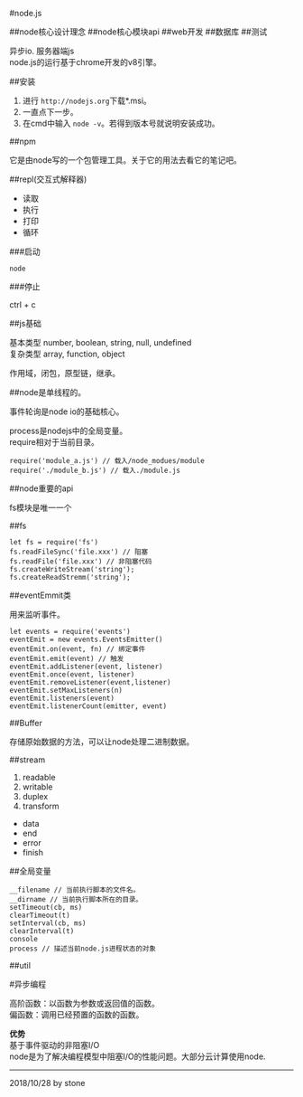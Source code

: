 #node.js


##node核心设计理念
##node核心模块api
##web开发
##数据库
##测试

异步io. 服务器端js  
node.js的运行基于chrome开发的v8引擎。  

##安装

1. 进行 `http://nodejs.org`下载*.msi。
2. 一直点下一步。  
3. 在cmd中输入 `node -v`。若得到版本号就说明安装成功。  

##npm

它是由node写的一个包管理工具。关于它的用法去看它的笔记吧。  

##repl(交互式解释器)

- 读取  
- 执行  
- 打印  
- 循环  

###启动

    node

###停止

ctrl + c

##js基础

基本类型 number, boolean, string, null, undefined  
复杂类型 array, function, object  

作用域，闭包，原型链，继承。  

##node是单线程的。

事件轮询是node io的基础核心。  

process是nodejs中的全局变量。  
require相对于当前目录。  

    require('module_a.js') // 载入/node_modues/module
    require('./module_b.js') // 载入./module.js

##node重要的api

fs模块是唯一一个

##fs

    let fs = require('fs')
    fs.readFileSync('file.xxx') // 阻塞
    fs.readFile('file.xxx') // 非阻塞代码
    fs.createWriteStream('string');
    fs.createReadStremm('string');
    

##eventEmmit类

用来监听事件。  

    let events = require('events')
    eventEmit = new events.EventsEmitter()
    eventEmit.on(event, fn) // 绑定事件
    eventEmit.emit(event) // 触发
    eventEmit.addListener(event, listener)
    eventEmit.once(event, listener)
    eventEmit.removeListener(event,listener)
    eventEmit.setMaxListeners(n)
    eventEmit.listeners(event)
    eventEmit.listenerCount(emitter, event)

##Buffer  

存储原始数据的方法，可以让node处理二进制数据。  

##stream

1. readable  
2. writable  
3. duplex  
4. transform  

- data  
- end  
- error  
- finish  

##全局变量

    __filename // 当前执行脚本的文件名。
    __dirname // 当前执行脚本所在的目录。
    setTimeout(cb, ms)
    clearTimeout(t)
    setInterval(cb, ms)
    clearInterval(t)
    console
    process // 描述当前node.js进程状态的对象

##util

#异步编程

高阶函数：以函数为参数或返回值的函数。  
偏函数：调用已经预置的函数的函数。  

**优势**  
基于事件驱动的非阻塞I/O  
node是为了解决编程模型中阻塞I/O的性能问题。大部分云计算使用node.









---
2018/10/28 by stone